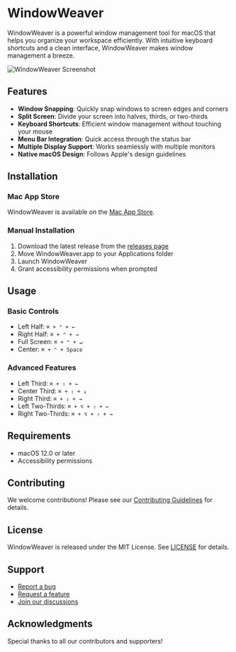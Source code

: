 # WindowWeaver

WindowWeaver is a powerful window management tool for macOS that helps you organize your workspace efficiently. With intuitive keyboard shortcuts and a clean interface, WindowWeaver makes window management a breeze.

![WindowWeaver Screenshot](Resources/screenshot.png)

## Features

- **Window Snapping**: Quickly snap windows to screen edges and corners
- **Split Screen**: Divide your screen into halves, thirds, or two-thirds
- **Keyboard Shortcuts**: Efficient window management without touching your mouse
- **Menu Bar Integration**: Quick access through the status bar
- **Multiple Display Support**: Works seamlessly with multiple monitors
- **Native macOS Design**: Follows Apple's design guidelines

## Installation

### Mac App Store
WindowWeaver is available on the [Mac App Store](link-to-app-store).

### Manual Installation
1. Download the latest release from the [releases page](link-to-releases)
2. Move WindowWeaver.app to your Applications folder
3. Launch WindowWeaver
4. Grant accessibility permissions when prompted

## Usage

### Basic Controls
- Left Half: `⌘ + ⌃ + ←`
- Right Half: `⌘ + ⌃ + →`
- Full Screen: `⌘ + ⌃ + ↵`
- Center: `⌘ + ⌃ + Space`

### Advanced Features
- Left Third: `⌘ + ⇧ + ←`
- Center Third: `⌘ + ⇧ + ↓`
- Right Third: `⌘ + ⇧ + →`
- Left Two-Thirds: `⌘ + ⌥ + ⇧ + ←`
- Right Two-Thirds: `⌘ + ⌥ + ⇧ + →`

## Requirements

- macOS 12.0 or later
- Accessibility permissions

## Contributing

We welcome contributions! Please see our [Contributing Guidelines](CONTRIBUTING.md) for details.

## License

WindowWeaver is released under the MIT License. See [LICENSE](LICENSE) for details.

## Support

- [Report a bug](link-to-issues)
- [Request a feature](link-to-issues)
- [Join our discussions](link-to-discussions)

## Acknowledgments

Special thanks to all our contributors and supporters!

